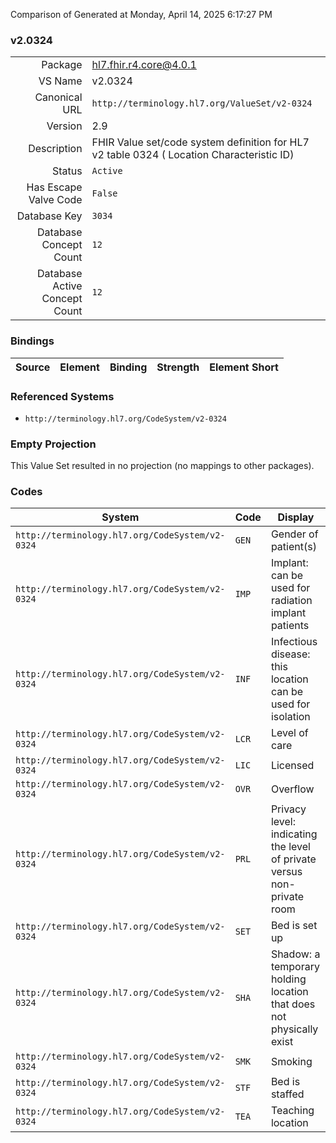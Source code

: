 Comparison of 
Generated at Monday, April 14, 2025 6:17:27 PM

### v2.0324

|      |     |
| ---: | --- |
| Package | hl7.fhir.r4.core@4.0.1 |
| VS Name | v2.0324 |
| Canonical URL | `http://terminology.hl7.org/ValueSet/v2-0324` |
| Version | 2.9 |
| Description | FHIR Value set/code system definition for HL7 v2 table 0324 ( Location Characteristic ID) |
| Status | `Active` |
| Has Escape Valve Code | `False` |
| Database Key | `3034` |
| Database Concept Count | `12` |
| Database Active Concept Count | `12` |
### Bindings

| Source | Element | Binding | Strength | Element Short |
| ------ | ------- | ------- | -------- | ------------- |

### Referenced Systems

* `http://terminology.hl7.org/CodeSystem/v2-0324`
### Empty Projection

This Value Set resulted in no projection (no mappings to other packages).

### Codes

| System | Code | Display |
| ------ | ---- | ------- |
| `http://terminology.hl7.org/CodeSystem/v2-0324` | `GEN` | Gender of patient(s) |
| `http://terminology.hl7.org/CodeSystem/v2-0324` | `IMP` | Implant: can be used for radiation implant patients |
| `http://terminology.hl7.org/CodeSystem/v2-0324` | `INF` | Infectious disease: this location can be used for isolation |
| `http://terminology.hl7.org/CodeSystem/v2-0324` | `LCR` | Level of care |
| `http://terminology.hl7.org/CodeSystem/v2-0324` | `LIC` | Licensed |
| `http://terminology.hl7.org/CodeSystem/v2-0324` | `OVR` | Overflow |
| `http://terminology.hl7.org/CodeSystem/v2-0324` | `PRL` | Privacy level: indicating the level of private versus non-private room |
| `http://terminology.hl7.org/CodeSystem/v2-0324` | `SET` | Bed is set up |
| `http://terminology.hl7.org/CodeSystem/v2-0324` | `SHA` | Shadow: a temporary holding location that does not physically exist |
| `http://terminology.hl7.org/CodeSystem/v2-0324` | `SMK` | Smoking |
| `http://terminology.hl7.org/CodeSystem/v2-0324` | `STF` | Bed is staffed |
| `http://terminology.hl7.org/CodeSystem/v2-0324` | `TEA` | Teaching location |
